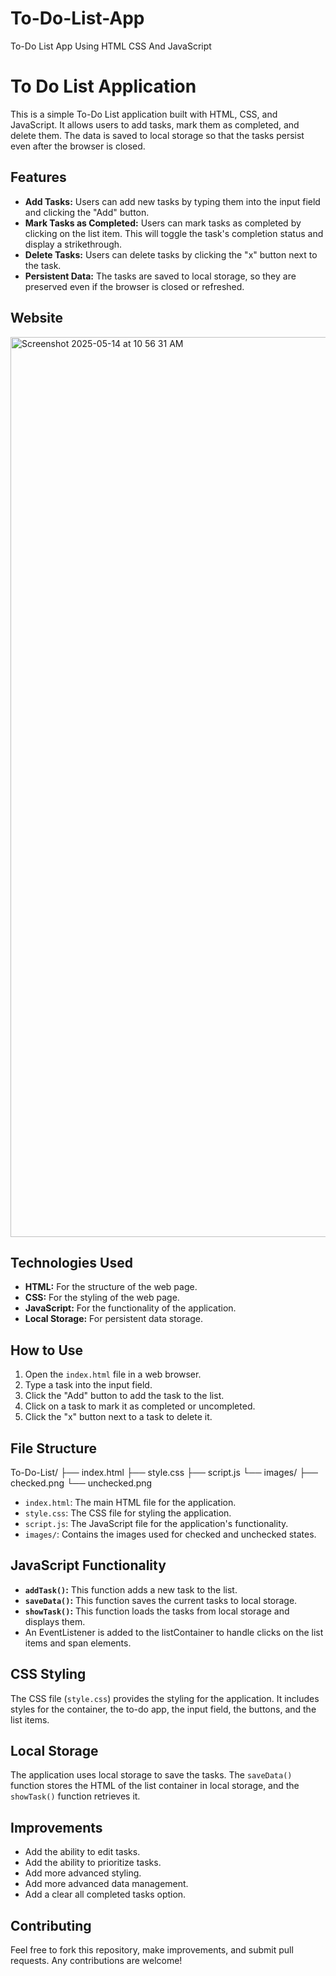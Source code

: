 # To-Do-List-App
To-Do List App Using HTML CSS And JavaScript 
# To Do List Application

This is a simple To-Do List application built with HTML, CSS, and JavaScript. It allows users to add tasks, mark them as completed, and delete them. The data is saved to local storage so that the tasks persist even after the browser is closed.

## Features

* **Add Tasks:** Users can add new tasks by typing them into the input field and clicking the "Add" button.
* **Mark Tasks as Completed:** Users can mark tasks as completed by clicking on the list item. This will toggle the task's completion status and display a strikethrough.
* **Delete Tasks:** Users can delete tasks by clicking the "x" button next to the task.
* **Persistent Data:** The tasks are saved to local storage, so they are preserved even if the browser is closed or refreshed.

## Website
<img width="1440" alt="Screenshot 2025-05-14 at 10 56 31 AM" src="https://github.com/user-attachments/assets/7c69a403-9842-4c08-aaf0-92e58a89745d" />


## Technologies Used

* **HTML:** For the structure of the web page.
* **CSS:** For the styling of the web page.
* **JavaScript:** For the functionality of the application.
* **Local Storage:** For persistent data storage.

## How to Use

1.  Open the `index.html` file in a web browser.
2.  Type a task into the input field.
3.  Click the "Add" button to add the task to the list.
4.  Click on a task to mark it as completed or uncompleted.
5.  Click the "x" button next to a task to delete it.

## File Structure
To-Do-List/
├── index.html
├── style.css
├── script.js
└── images/
├── checked.png
└── unchecked.png
* `index.html`: The main HTML file for the application.
* `style.css`: The CSS file for styling the application.
* `script.js`: The JavaScript file for the application's functionality.
* `images/`: Contains the images used for checked and unchecked states.

## JavaScript Functionality

* **`addTask()`:** This function adds a new task to the list.
* **`saveData()`:** This function saves the current tasks to local storage.
* **`showTask()`:** This function loads the tasks from local storage and displays them.
* An EventListener is added to the listContainer to handle clicks on the list items and span elements.

## CSS Styling

The CSS file (`style.css`) provides the styling for the application. It includes styles for the container, the to-do app, the input field, the buttons, and the list items.

## Local Storage

The application uses local storage to save the tasks. The `saveData()` function stores the HTML of the list container in local storage, and the `showTask()` function retrieves it.

## Improvements

* Add the ability to edit tasks.
* Add the ability to prioritize tasks.
* Add more advanced styling.
* Add more advanced data management.
* Add a clear all completed tasks option.

## Contributing

Feel free to fork this repository, make improvements, and submit pull requests. Any contributions are welcome!

